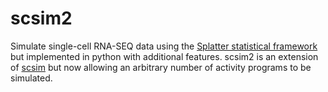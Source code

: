# scsim2
Simulate single-cell RNA-SEQ data using the [Splatter statistical framework](https://genomebiology.biomedcentral.com/articles/10.1186/s13059-017-1305-0) but implemented in python with additional features. scsim2 is an extension of [scsim](https://github.com/dylkot/scsim) but now allowing an arbitrary number of activity programs to be simulated. 